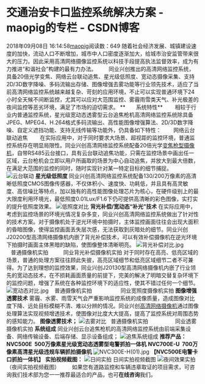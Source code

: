 # 交通治安卡口监控系统解决方案 - maopig的专栏 - CSDN博客
2018年09月08日 16:14:58[maopig](https://me.csdn.net/maopig)阅读数：649
随着社会经济发展、城镇建设速度的加快，流动人口不断增加，城市中人口密度逐渐加大，给城市治安监管带来很大的压力。因此采用高清网络摄像监控系统以科技手段提高执法监督效率，成为有力推进“和谐社会”构建的最有力办法。
　　同业兴创推出的高清网络监控系统， 具备20倍光学变焦、网络云台联动追焦、星光级低照度、宽动态摄像采集、支持2D/3D数字降噪、多码流输出存储、图像增强去雾功能等行业领先技术，适应了当前高清网络监控系统越来越复杂、苛刻的应用环境，不止可以实现普通环境下24小时全天候不间断监控，尤其可以应对大范围监控、雾霾雨雪类天气、补光极差的夜间监控等恶劣环境，满足了市场的迫切需求。
**　　系统特性**
　　相较于行业内普通监控系统，星光级宽动态透雾型云台追焦枪机高清网络监控系统除具备JPEG、MPEG4、H.264格式多码流输出、高性能图像增强算法、2D/3D数字降噪、自定义遮挡功能、支持无线传输等功能外，仍具备如下特性：
　　网络云台联动追焦
　　在实际应用中，对于同时要求大场景、超视距的监控环境，普通监控系统存在明显局限性。同业兴创高清网络监控系统配备20倍光学[变焦枪型摄像机](http://www.maxfort.net.cn/bxqx/8.html)，自带RS485云台接口，具有云台联动追焦功能，只需在监控场景中画出任一区域，云台枪机会立即以用户所画取的场景为中心自动追焦，并放大到最大倍数，在满足大范围的监控的同时，随时实现针对某一特定目标的细节捕捉。
![云台联动](http://www.maxfort.net.cn/uploadfile/2015/1228/20151228942414.jpg)
**星光级低照度**
同业兴创高清网络监控系统配备130/200万像素的高清晰低照度CMOS图像传感器，不仅体积小、速度快、功耗低，并且具有高灵敏度、高信噪比等特点，加以独有的高性能图像处理芯片为核心，在硬件级别上的最大限度利用环境光，最低照度0.01Lux/F1.6下仍可提供高清晰的彩色图像，实打实的提升低照度效果。
![低照度对比](http://www.maxfort.net.cn/uploadfile/2015/1229/20151229357771.jpg)
**背光补偿/宽动态“补光”技术**
在实际应用中，考虑到监控场景的环境光情况复杂多变，同业兴创高清网络监控系统做出了针对性的技术方案。对于摄像机处于逆光环境中拍摄时，主体监控画面往往会出现大面积的昏暗图像，使得监控画面丢失层次感，无法获取到灰暗处的细节。同业兴创J20200型高清网络摄像机内嵌了背光补偿技术，可以有效补偿摄像机在逆光环境下拍摄时画面主体黑暗的缺陷，使图像整体清晰明亮。
![背光补偿对比.jpg](http://www.maxfort.net.cn/uploadfile/2015/1228/20151228995251.jpg)
       普通摄像机实拍          同业背光补偿摄像机实拍
对于同时存在高亮、低亮区域的场景，普通的处理方案往往顾此失彼，高亮区域细节和低亮区域细节二者不可兼得。为了达到理想的监控效果，同业兴创J20130型高清网络摄像机内嵌了行业领先的宽动态技术，在不损耗画面质量的前提下，完美的解决了明暗交替复杂环境下的监控问题，增强了系统在各种监控环境下的适应性，使其不错过任何一个细节。
![宽动态对比.jpg](http://www.maxfort.net.cn/uploadfile/2015/1228/20151228918247.jpg)
   普通摄像机实拍                   同业宽照度摄像机实拍
**图像增强透雾技术**
雾霾、水雾、雨雪天气会严重影响监控系统的成像质量，造成图像对比度下降、远处目标模糊不清、难以分辨的情况。同业兴创[高清网络摄像机](http://www.maxfort.net.cn/wlsxqcp/)通过图像处理算法实现视频增透技术，使图像对比度大大提高，提高了监控系统对周围态势的感知能力。
**图像透雾技术；**
![去雾对比](http://www.maxfort.net.cn/uploadfile/2015/1228/20151228209962.jpg)
  普通摄像机实拍                  同业透雾摄像机实拍
**系统组成**
同业兴创云台追焦枪机的高清网络监控系统由前端采集设备、网络传输设备、后端存储、显示设备组成；
![追焦系统组成](http://www.maxfort.net.cn/uploadfile/2015/1228/20151228844730.jpg)
**推荐产品：**
**NVC500E  500万像素星光级宽动态透雾型电警抓拍一体机**
**NVC700E-U  700万像素高清星光级违规车辆抓拍摄像机**
![NVC300E-H(01).jpg](http://www.maxfort.net.cn/uploadfile/2017/0601/20170601708603.jpg)
**【**NVC500E电警卡口抓拍一体机**】**
**实拍视频截图：**
![日间实拍](http://www.maxfort.net.cn/uploadfile/2015/1229/20151229165250.jpg)
日间实拍视频截图
![夜间效果实拍](http://www.maxfort.net.cn/uploadfile/2015/1229/20151229662883.jpg)
（夜间实拍视频截图）
　　如果您有道路监控和车辆违章取证的项目需求，可咨询我们技术部为您一一推荐最适合的产品，也可**在线咨询**我们。
